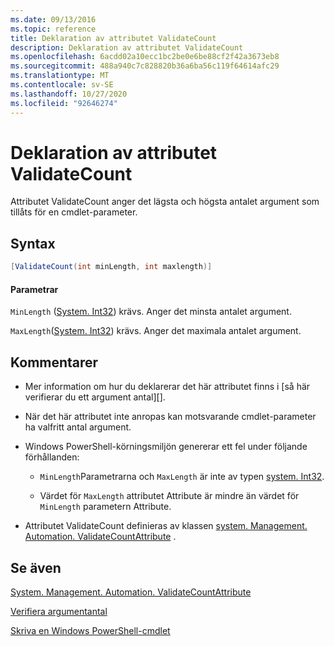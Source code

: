 ```yaml
---
ms.date: 09/13/2016
ms.topic: reference
title: Deklaration av attributet ValidateCount
description: Deklaration av attributet ValidateCount
ms.openlocfilehash: 6acdd02a10ecc1bc2be0e6be88cf2f42a3673eb8
ms.sourcegitcommit: 488a940c7c828820b36a6ba56c119f64614afc29
ms.translationtype: MT
ms.contentlocale: sv-SE
ms.lasthandoff: 10/27/2020
ms.locfileid: "92646274"
---
```

# <a name="validatecount-attribute-declaration"></a>Deklaration av attributet ValidateCount

Attributet ValidateCount anger det lägsta och högsta antalet argument som tillåts för en cmdlet-parameter.

## <a name="syntax"></a>Syntax

```csharp
[ValidateCount(int minLength, int maxlength)]
```

#### <a name="parameters"></a>Parametrar

`MinLength` ([System. Int32][]) krävs. Anger det minsta antalet argument.

`MaxLength`([System. Int32][]) krävs. Anger det maximala antalet argument.

## <a name="remarks"></a>Kommentarer

- Mer information om hur du deklarerar det här attributet finns i [så här verifierar du ett argument antal][].

- När det här attributet inte anropas kan motsvarande cmdlet-parameter ha valfritt antal argument.

- Windows PowerShell-körningsmiljön genererar ett fel under följande förhållanden:

  - `MinLength`Parametrarna och `MaxLength` är inte av typen [system. Int32][].

  - Värdet för `MaxLength` attributet Attribute är mindre än värdet för `MinLength` parametern Attribute.

- Attributet ValidateCount definieras av klassen [system. Management. Automation. ValidateCountAttribute][] .

## <a name="see-also"></a>Se även

[System. Management. Automation. ValidateCountAttribute][]

[Verifiera argumentantal][]

[Skriva en Windows PowerShell-cmdlet][]

[Verifiera argumentantal]: how-to-validate-an-argument-count.md
[Skriva en Windows PowerShell-cmdlet]: writing-a-windows-powershell-cmdlet.md

[System. Int32]: /dotnet/api/System.Int32
[System. Management. Automation. ValidateCountAttribute]: /dotnet/api/System.Management.Automation.ValidateCountAttribute
